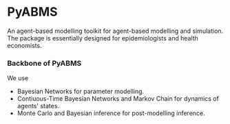 # PyABMS
An agent-based modelling toolkit for agent-based modelling and simulation. The package is essentially designed for epidemiologists and health economists. 


### Backbone of PyABMS
We use
- Bayesian Networks for parameter modelling.
- Contiuous-Time Bayesian Networks and Markov Chain for dynamics of agents' states. 
- Monte Carlo and Bayesian inference for post-modelling inference. 


